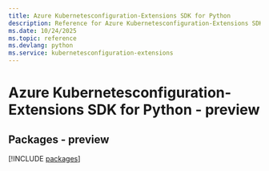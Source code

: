 ```yaml
---
title: Azure Kubernetesconfiguration-Extensions SDK for Python
description: Reference for Azure Kubernetesconfiguration-Extensions SDK for Python
ms.date: 10/24/2025
ms.topic: reference
ms.devlang: python
ms.service: kubernetesconfiguration-extensions
---
```

# Azure Kubernetesconfiguration-Extensions SDK for Python - preview
## Packages - preview
[!INCLUDE [packages](kubernetesconfiguration-extensions-index.md)]